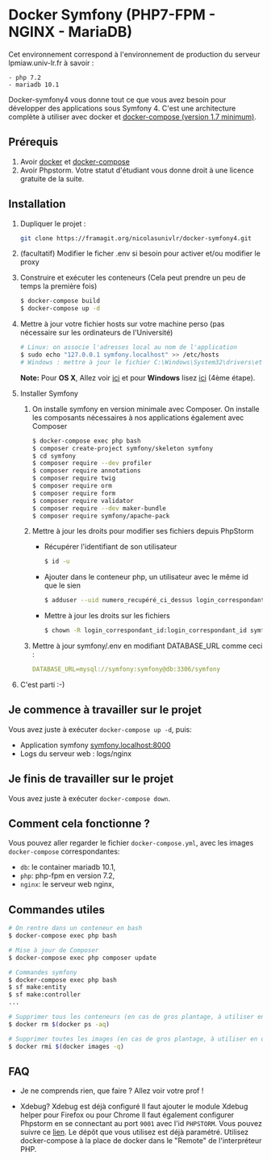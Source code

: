 # Docker Symfony (PHP7-FPM - NGINX - MariaDB)

Cet environnement correspond à l'environnement de production du serveur lpmiaw.univ-lr.fr à savoir :

    - php 7.2
    - mariadb 10.1

Docker-symfony4 vous donne tout ce que vous avez besoin pour développer des applications sous Symfony 4.
C'est une architecture complète à utiliser avec docker et [docker-compose (version 1.7 minimum)](https://docs.docker.com/compose/).

## Prérequis

1. Avoir [docker](https://docs.docker.com/install/) et [docker-compose](https://docs.docker.com/compose/install/#install-compose)
2. Avoir Phpstorm. Votre statut d'étudiant vous donne droit à une licence gratuite de la suite.

## Installation

1. Dupliquer le projet :
    ```bash
    git clone https://framagit.org/nicolasunivlr/docker-symfony4.git
    ```

2. (facultatif) Modifier le ficher .env si besoin pour activer et/ou modifier le proxy


3. Construire et exécuter les conteneurs (Cela peut prendre un peu de temps la première fois)

    ```bash
    $ docker-compose build
    $ docker-compose up -d
    ```

4. Mettre à jour votre fichier hosts sur votre machine perso (pas nécessaire sur les ordinateurs de l'Université)

    ```bash
    # Linux: on associe l'adresses local au nom de l'application
    $ sudo echo "127.0.0.1 symfony.localhost" >> /etc/hosts
    # Windows : mettre à jour le fichier C:\Windows\System32\drivers\etc\hosts avec le même contenu que ci-dessus
    ```

    **Note:** Pour **OS X**, Allez voir [ici](https://docs.docker.com/docker-for-mac/networking/) et pour **Windows** lisez [ici](https://docs.docker.com/docker-for-windows/#/step-4-explore-the-application-and-run-examples) (4ème étape).

5. Installer Symfony
    1. On installe symfony en version minimale avec Composer. On installe les composants nécessaires à nos applications également avec Composer

        ```bash
        $ docker-compose exec php bash
        $ composer create-project symfony/skeleton symfony
        $ cd symfony
        $ composer require --dev profiler
        $ composer require annotations
        $ composer require twig
        $ composer require orm
        $ composer require form
        $ composer require validator
        $ composer require --dev maker-bundle
        $ composer require symfony/apache-pack
        ```
    
    2. Mettre à jour les droits pour modifier ses fichiers depuis PhpStorm
        - Récupérer l'identifiant de son utilisateur
        
            ```bash
            $ id -u
            ```
        - Ajouter dans le conteneur php, un utilisateur avec le même id que le sien
        
            ```bash
            $ adduser --uid numero_recupéré_ci_dessus login_correspondant_id
            ```
        - Mettre à jour les droits sur les fichiers
        
            ```bash
            $ chown -R login_correspondant_id:login_correspondant_id symfony
            ```

    3. Mettre à jour symfony/.env en modifiant DATABASE_URL comme ceci :

        ```yml
        DATABASE_URL=mysql://symfony:symfony@db:3306/symfony
        ```

6. C'est parti :-)

## Je commence à travailler sur le projet

Vous avez juste à exécuter `docker-compose up -d`, puis:

* Application symfony [symfony.localhost:8000](http://symfony.localhost:8000)
* Logs du serveur web : logs/nginx

## Je finis de travailler sur le projet
Vous avez juste à exécuter `docker-compose down`.

## Comment cela fonctionne ?

Vous pouvez aller regarder le fichier `docker-compose.yml`, avec les images `docker-compose` correspondantes:

* `db`: le container mariadb 10.1,
* `php`: php-fpm en version 7.2,
* `nginx`: le serveur web nginx,

## Commandes utiles


```bash
# On rentre dans un conteneur en bash
$ docker-compose exec php bash

# Mise à jour de Composer
$ docker-compose exec php composer update

# Commandes symfony
$ docker-compose exec php bash
$ sf make:entity
$ sf make:controller
...

# Supprimer tous les conteneurs (en cas de gros plantage, à utiliser en dernier recours)
$ docker rm $(docker ps -aq)

# Supprimer toutes les images (en cas de gros plantage, à utiliser en dernier recours)
$ docker rmi $(docker images -q)
```

## FAQ
* Je ne comprends rien, que faire ?
Allez voir votre prof !

* Xdebug?
Xdebug est déjà configuré
Il faut ajouter le module Xdebug helper pour Firefox ou pour Chrome
Il faut également configurer Phpstorm en se connectant au port  `9001` avec l'id `PHPSTORM`. Vous pouvez suivre ce [lien](https://blog.eleven-labs.com/fr/debug-run-phpunit-tests-using-docker-remote-interpreters-with-phpstorm/). Le dépôt que vous utilisez est déjà paramétré. Utilisez docker-compose à la place de docker dans le "Remote" de l'interpréteur PHP.
